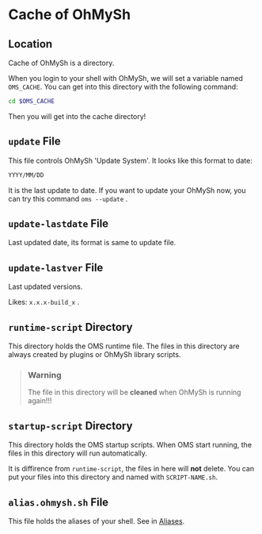# Cache of OhMySh

## Location

Cache of OhMySh is a directory.

When you login to your shell with OhMySh, we will set a variable named `OMS_CACHE`. You can get into this directory with the following command:

```bash
cd $OMS_CACHE
```

Then you will get into the cache directory!

## `update` File

This file controls OhMySh 'Update System'. It looks like this format to date:

```bash
YYYY/MM/DD
```

It is the last update to date. If you want to update your OhMySh now, you can try this command `oms --update` .

## `update-lastdate` File

Last updated date, its format is same to update file.

## `update-lastver` File

Last updated versions.

Likes: `x.x.x-build_x` .

## `runtime-script` Directory

This directory holds the OMS runtime file. The files in this directory are always created by plugins or OhMySh library scripts.

> ### Warning
> 
> The file in this directory will be **cleaned** when OhMySh is running again!!!
> 

## `startup-script` Directory

This directory holds the OMS startup scripts. When OMS start running, the files in this directory will run automatically.

It is diffirence from `runtime-script`, the files in here will **not** delete. You can put your files into this directory and named with `SCRIPT-NAME.sh`.

## `alias.ohmysh.sh` File

This file holds the aliases of your shell. See in [Aliases](https://ohmysh.github.io/docs-v2/#/using/alias).

